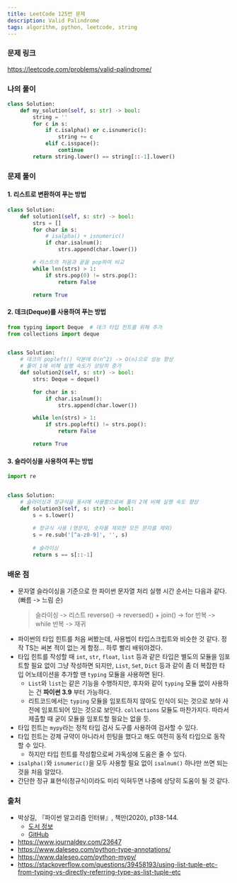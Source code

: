 ```yaml
---
title: LeetCode 125번 문제
description: Valid Palindrome
tags: algorithm, python, leetcode, string
---
```


### 문제 링크

https://leetcode.com/problems/valid-palindrome/

### 나의 풀이

```python
class Solution:
    def my_solution(self, s: str) -> bool:
        string = ''
        for c in s:
            if c.isalpha() or c.isnumeric():
                string += c
            elif c.isspace():
                continue
        return string.lower() == string[::-1].lower()
```

### 문제 풀이

#### 1. 리스트로 변환하여 푸는 방법

```python
class Solution:
    def solution1(self, s: str) -> bool:
        strs = []
        for char in s:
            # isalpha() + isnumeric()
            if char.isalnum():
                strs.append(char.lower())

        # 리스트의 처음과 끝을 pop하여 비교
        while len(strs) > 1:
            if strs.pop(0) != strs.pop():
                return False

        return True
```

#### 2. 데크(Deque)를 사용하여 푸는 방법

```python
from typing import Deque  # 데크 타입 힌트를 위해 추가
from collections import deque


class Solution:
    # 데크의 popleft() 덕분에 O(n^2) -> O(n)으로 성능 향상
    # 풀이 1에 비해 실행 속도가 상당히 증가
    def solution2(self, s: str) -> bool:
        strs: Deque = deque()

        for char in s:
            if char.isalnum():
                strs.append(char.lower())

        while len(strs) > 1:
            if strs.popleft() != strs.pop():
                return False

        return True
```

#### 3. 슬라이싱을 사용하여 푸는 방법

```python
import re


class Solution:
    # 슬라이싱과 정규식을 동시에 사용함으로써 풀이 2에 비해 실행 속도 향상
    def solution3(self, s: str) -> bool:
        s = s.lower()
        
        # 정규식 사용 (영문자, 숫자를 제외한 모든 문자를 제외)
        s = re.sub('[^a-z0-9]', '', s)
        
        # 슬라이싱
        return s == s[::-1]
```

### 배운 점

- 문자열 슬라이싱을 기준으로 한 파이썬 문자열 처리 실행 시간 순서는 다음과 같다. (빠름 -> 느림 순)
  > 슬라이싱 -> 리스트 reverse() -> reversed() + join() -> for 반복 -> while 반복 -> 재귀
- 파이썬의 타입 힌트를 처음 써봤는데, 사용법이 타입스크립트와 비슷한 것 같다. 정작 TS는 써본 적이 없는 게 함정... 하루 빨리 배워야겠다.
- 타입 힌트를 작성할 때 `int`, `str`, `float`, `list` 등과 같은 타입은 별도의 모듈을 임포트할 필요 없이 그냥 작성하면 되지만, `List`, `Set`, `Dict` 등과 같이 좀 더 복잡한 타입 어노테이션을 추가할 땐 `typing` 모듈을 사용하면 된다.
  - `List`와 `list`는 같은 기능을 수행하지만, 후자와 같이 `typing` 모듈 없이 사용하는 건 **파이썬 3.9** 부터 가능하다.
  - 리트코드에서는 `typing` 모듈을 임포트하지 않아도 인식이 되는 것으로 보아 사전에 임포트되어 있는 것으로 보인다. `collections` 모듈도 마찬가지다. 따라서 제출할 때 굳이 모듈을 임포트할 필요는 없을 듯.
- 타입 힌트는 `mypy`라는 정적 타입 검사 도구를 사용하여 검사할 수 있다.
- 타입 힌트는 강제 규약이 아니라서 힌팅을 했다고 해도 여전히 동적 타입으로 동작할 수 있다.
  - 하지만 타입 힌트를 작성함으로써 가독성에 도움은 줄 수 있다.
- `isalpha()`와 `isnumeric()`을 모두 사용할 필요 없이 `isalnum()` 하나만 쓰면 되는 것을 처음 알았다.
- 간단한 정규 표현식(정규식)이라도 미리 익혀두면 나중에 상당히 도움이 될 것 같다.

### 출처

- 박상길, 『파이썬 알고리즘 인터뷰』, 책만(2020), p138-144.
  - [도서 정보](https://www.onlybook.co.kr/entry/algorithm-interview)
  - [GitHub](https://github.com/onlybooks/algorithm-interview)
- https://www.journaldev.com/23647
- https://www.daleseo.com/python-type-annotations/
- https://www.daleseo.com/python-mypy/
- https://stackoverflow.com/questions/39458193/using-list-tuple-etc-from-typing-vs-directly-referring-type-as-list-tuple-etc
